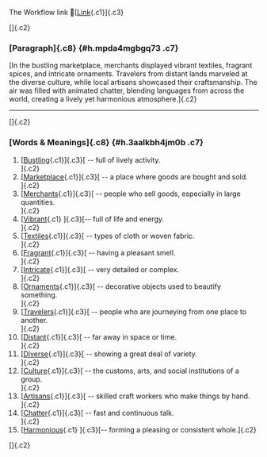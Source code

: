 The Workflow link
👏[[Link](https://www.google.com/url?q=http://www.google.com&sa=D&source=editors&ust=1760683307198417&usg=AOvVaw1UzxvPU47HJC9PI-k2q9Hn){.c1}]{.c3}

[]{.c2}

### [Paragraph]{.c8} {#h.mpda4mgbgq73 .c7}

[In the bustling marketplace, merchants displayed vibrant textiles,
fragrant spices, and intricate ornaments. Travelers from distant lands
marveled at the diverse culture, while local artisans showcased their
craftsmanship. The air was filled with animated chatter, blending
languages from across the world, creating a lively yet harmonious
atmosphere.]{.c2}

------------------------------------------------------------------------

[]{.c2}

### [Words & Meanings]{.c8} {#h.3aalkbh4jm0b .c7}

1.  [[Bustling](https://www.google.com/url?q=http://www.google.com&sa=D&source=editors&ust=1760683307199984&usg=AOvVaw2eUiTSRC2A9A9u-84m4qFn){.c1}]{.c3}[ --
    full of lively activity.\
    ]{.c2}
2.  [[Marketplace](https://www.google.com/url?q=http://www.google.com&sa=D&source=editors&ust=1760683307200382&usg=AOvVaw3lYTXyWHPWerAvvTmD0vs5){.c1}]{.c3}[ --
    a place where goods are bought and sold.\
    ]{.c2}
3.  [[Merchants](https://www.google.com/url?q=http://www.google.com&sa=D&source=editors&ust=1760683307200737&usg=AOvVaw3_Lk43XKNWV_9R1HiK5o0f){.c1}]{.c3}[ --
    people who sell goods, especially in large quantities.\
    ]{.c2}
4.  [[Vibrant](https://www.google.com/url?q=http://www.google.com&sa=D&source=editors&ust=1760683307201125&usg=AOvVaw3yh0kjPiDCwY7vFSU9_a4B){.c1}
    ]{.c3}[-- full of life and energy.\
    ]{.c2}
5.  [[Textiles](https://www.google.com/url?q=http://www.google.com&sa=D&source=editors&ust=1760683307201407&usg=AOvVaw0BFMCIjoogwFw9mTduXwfi){.c1}]{.c3}[ --
    types of cloth or woven fabric.\
    ]{.c2}
6.  [[Fragrant](https://www.google.com/url?q=http://www.google.com&sa=D&source=editors&ust=1760683307201662&usg=AOvVaw2BbOZK5W51H5FNHv0CH04w){.c1}]{.c3}[ --
    having a pleasant smell.\
    ]{.c2}
7.  [[Intricate](https://www.google.com/url?q=http://www.google.com&sa=D&source=editors&ust=1760683307202021&usg=AOvVaw3OfIlKKCr9_rUzc-6YREBT){.c1}]{.c3}[ --
    very detailed or complex.\
    ]{.c2}
8.  [[Ornaments](https://www.google.com/url?q=http://www.google.com&sa=D&source=editors&ust=1760683307202387&usg=AOvVaw1bDWdF229FBcwvHCwsg-NK){.c1}]{.c3}[ --
    decorative objects used to beautify something.\
    ]{.c2}
9.  [[Travelers](https://www.google.com/url?q=http://www.google.com&sa=D&source=editors&ust=1760683307202787&usg=AOvVaw08lG_KOMgyRcfzhpVm3csD){.c1}]{.c3}[ --
    people who are journeying from one place to another.\
    ]{.c2}
10. [[Distant](https://www.google.com/url?q=http://www.google.com&sa=D&source=editors&ust=1760683307203219&usg=AOvVaw0Sh4JJZ_7W8oHUASzrc9V_){.c1}]{.c3}[ --
    far away in space or time.\
    ]{.c2}
11. [[Diverse](https://www.google.com/url?q=http://www.google.com&sa=D&source=editors&ust=1760683307203539&usg=AOvVaw1CgSoEcF3Z0ObPxT4gfjx0){.c1}]{.c3}[ --
    showing a great deal of variety.\
    ]{.c2}
12. [[Culture](https://www.google.com/url?q=http://www.google.com&sa=D&source=editors&ust=1760683307203813&usg=AOvVaw1kIaUa4J_eVgVGCiaaOUSw){.c1}]{.c3}[ --
    the customs, arts, and social institutions of a group.\
    ]{.c2}
13. [[Artisans](https://www.google.com/url?q=http://www.google.com&sa=D&source=editors&ust=1760683307204104&usg=AOvVaw33Cfkit0NFS1-ciqIsmLqT){.c1}]{.c3}[ --
    skilled craft workers who make things by hand.\
    ]{.c2}
14. [[Chatter](https://www.google.com/url?q=http://www.google.com&sa=D&source=editors&ust=1760683307204336&usg=AOvVaw3GMLHPvCQEU2MU5dF_HFcB){.c1}]{.c3}[ --
    fast and continuous talk.\
    ]{.c2}
15. [[Harmonious](https://www.google.com/url?q=http://www.google.com&sa=D&source=editors&ust=1760683307204526&usg=AOvVaw0_MvVZbre2f9xyAGYuI_tS){.c1}
    ]{.c3}[-- forming a pleasing or consistent whole.]{.c2}

[]{.c2}
